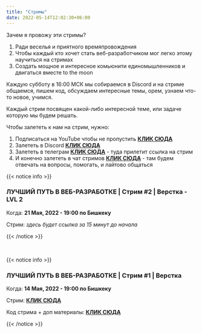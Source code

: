 ```yaml
---
title: "Стримы"
date: 2022-05-14T12:02:30+06:00
---
```


Зачем я провожу эти стримы?

1. Ради веселья и приятного времяпровождения
2. Чтобы каждый кто хочет стать веб-разработчиком мог легко этому научиться на стримах
3. Создать мощное и интересное комьюнити единомышленников и двигаться вместе to the moon

Каждую субботу в 16:00 МСК мы собираемся в Discord и на стриме общаемся, пишем код, обсуждаем интересные темы, орем, узнаем что-то новое, учимся.

Каждый стрим посвящен какой-либо интересной теме, или задаче которую мы будем решать.

Чтобы залететь к нам на стрим, нужно:

1. Подписаться на YouTube чтобы не пропустить <a href="https://www.youtube.com/channel/UCTr_WOGsf2EENbzg14xCpyQ" target="_blank">**КЛИК СЮДА**</a>
2. Залететь в Discord <a href="https://discord.gg/YCYcTf9t" target="_blank">**КЛИК СЮДА**</a>
3. Залететь в телеграм <a href="https://t.me/savchenko_live" target="_blank">**КЛИК СЮДА**</a> - туда прилетит ссылка на стрим
4. И конечно залететь в чат стримов <a href="https://t.me/+cNJagCu7Cwo0ZTky" target="_blank">**КЛИК СЮДА**</a> - там будем отвечать на вопросы, помогать, и лайтово общаться

{{< notice info >}}

### ЛУЧШИЙ ПУТЬ В ВЕБ-РАЗРАБОТКЕ | Стрим #2 | Верстка - LVL 2

Когда: **21 Мая, 2022 - 19:00 по Бишкеку**

Стрим: _здесь будет ссылка за 15 минут до начала_

{{< /notice >}}

<br/>

{{< notice info >}}

### ЛУЧШИЙ ПУТЬ В ВЕБ-РАЗРАБОТКЕ | Стрим #1 | Верстка

Когда: **14 Мая, 2022 - 19:00 по Бишкеку**

Стрим: <a href="https://youtu.be/7FrgVz6hl-w" target="_blank">**КЛИК СЮДА**</a>

Код стрима + доп материалы: <a href="https://github.com/savchenko-dev/web-dev-streams/tree/main/stream_1" target="_blank">**КЛИК СЮДА**</a>

{{< /notice >}}

